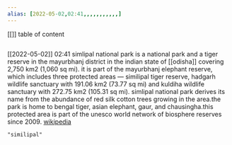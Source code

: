 ```yaml
---
alias: [2022-05-02,02:41,,,,,,,,,,,]
---
```

[[]]
table of content
```toc
```

[[2022-05-02]] 02:41
simlipal national park is a national park and a tiger reserve in the mayurbhanj district in the indian state of [[odisha]] covering 2,750 km2 (1,060 sq mi). it is part of the mayurbhanj elephant reserve, which includes three protected areas — similipal tiger reserve, hadgarh wildlife sanctuary with 191.06 km2 (73.77 sq mi) and kuldiha wildlife sanctuary with 272.75 km2 (105.31 sq mi). simlipal national park derives its name from the abundance of red silk cotton trees growing in the area.the park is home to bengal tiger, asian elephant, gaur, and chausingha.this protected area is part of the unesco world network of biosphere reserves since 2009.
[wikipedia](https://en.wikipedia.org/wiki/simlipal%20national%20park)
```query
"similipal"
```